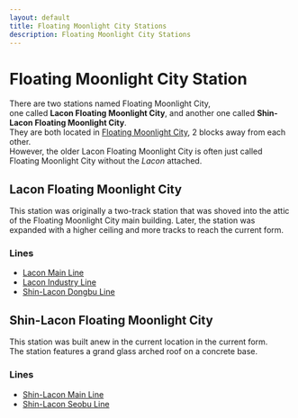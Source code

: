 ```yaml
---
layout: default
title: Floating Moonlight City Stations
description: Floating Moonlight City Stations
---
```


# Floating Moonlight City Station

There are two stations named Floating Moonlight City,<br>
one called **Lacon Floating Moonlight City**, and another one called
**Shin-Lacon Floating Moonlight City**.<br>
They are both located in [Floating Moonlight City](/areas/ucl/fmcity), 2 blocks away
from each other.<br>
However, the older Lacon Floating Moonlight City is often just called Floating Moonlight
City without the *Lacon* attached.

## Lacon Floating Moonlight City

This station was originally a two-track station that was shoved into the attic
of the Floating Moonlight City main building. Later, the station was expanded
with a higher ceiling and more  tracks to reach the current form.

### Lines

- [Lacon Main Line](/rail-lines/lcn-main-line)
- [Lacon Industry Line](/rail-lines/lcn-industry-line)
- [Shin-Lacon Dongbu Line](/rail-lines/slcn-dongbu-line)

## Shin-Lacon Floating Moonlight City

This station was built anew in the current location in the current form.<br>
The station features a grand glass arched roof on a concrete base.

### Lines

- [Shin-Lacon Main Line](/rail-lines/slcn-main-line)
- [Shin-Lacon Seobu Line](/rail-lines/slcn-seobu-line)
